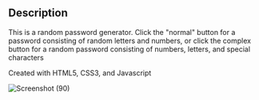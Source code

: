 ##  Description

This is a random password generator. Click the "normal" button for a password consisting of random letters and numbers, or click the complex
button for a random password consisting of numbers, letters, and special characters

Created with HTML5, CSS3, and Javascript

![Screenshot (90)](https://user-images.githubusercontent.com/43353267/68322321-1664c600-0078-11ea-8428-f2b4125a7ec0.png)
